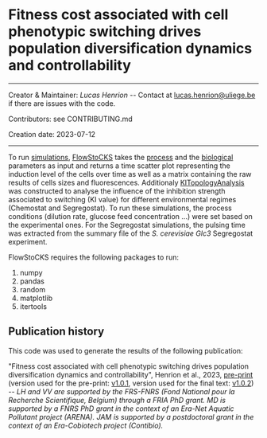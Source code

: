 # Fitness cost associated with cell phenotypic switching drives population diversification dynamics and controllability

-----

Creator & Maintainer: _Lucas Henrion_ -- Contact at lucas.henrion@uliege.be if there are issues with the code.

Contributors: see CONTRIBUTING.md

Creation date: 2023-07-12

-----

To run [simulations](./simulation.py), [FlowStoCKS](./FlowStoCKS_main.py) takes the [process](./ProcessParam.py) and the [biological](./BioModel.py) parameters as input and returns a time scatter plot representing the induction level of the cells over time as well as a matrix containing the raw results of cells sizes and fluorescences.
Additionaly [KITopologyAnalysis](./KITopologyAnalysis.py) was constructed to analyse the influence of the inhibition strength associated to switching (KI value) for different environmental regimes (Chemostat and Segregostat). To run these simulations, the process conditions (dilution rate, glucose feed concentration ...) were set based on the experimental ones. For the Segregostat simulations, the pulsing time was extracted from the summary file of the *S. cerevisiae Glc3* Segregostat experiment.

FlowStoCKS requires the following packages to run:

1. numpy
2. pandas
3. random
4. matplotlib
5. itertools

## Publication history

This code was used to generate the results of the following publication:

"Fitness cost associated with cell phenotypic switching drives population diversification dynamics and controllability", Henrion et al., 2023, [pre-print](https://doi.org/10.1101/2023.04.06.535654) (version used for the pre-print: [v1.0.1](../../tree/v1.0.1), version used for the final text: [v1.0.2](../../tree/v1.0.2)) -- _LH and VV  are supported by the FRS-FNRS (Fond National pour la Recherche Scientifique, Belgium) through a FRIA PhD grant. MD is supported by a FNRS PhD grant in the context of an Era-Net Aquatic Pollutant project (ARENA). JAM is supported by a postdoctoral grant in the context of an Era-Cobiotech project (Contibio)._